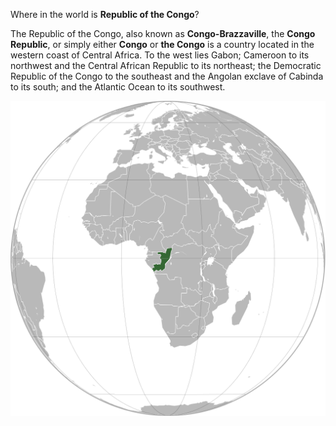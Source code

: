 Where in the world is **Republic of the Congo**?
<!--question-->
The Republic of the Congo, also known as **Congo-Brazzaville**, the **Congo Republic**, or simply either **Congo** or **the Congo**  is a country located in the western coast of Central Africa. To the west lies Gabon; Cameroon to its northwest and the Central African Republic to its northeast; the Democratic Republic of the Congo to the southeast and the Angolan exclave of Cabinda to its south; and the Atlantic Ocean to its southwest.

![Map of Republic of the Congo](images/Republic_of_the_Congo_(orthographic_projection).svg)